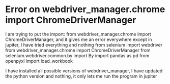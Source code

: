
# Error on webdriver_manager.chrome import ChromeDriverManager

I am trying to put the import:
from webdriver_manager.chrome import ChromeDriverManager, and it gives me an error everywhere except in jupiter, I have tried everything and nothing
from selenium import webdriver
from webdriver_manager.chrome import ChromeDriverManager
from selenium.webdriver.common.by import By
import pandas as pd
from openpyxl import load_workbook

I have installed all possible versions of webdriver_manager, I have updated the python version and nothing, it only lets me run the program in jupiter

        
